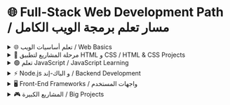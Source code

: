 # 🌐 Full-Stack Web Development Path / مسار تعلم برمجة الويب الكامل

<details>
<summary>🌐 تعلم أساسيات الويب / Web Basics</summary>

### HTML
- [HTML](https://www.youtube.com/playlist?list=PLDoPjvoNmBAw_t_XWUFbBX-c9MafPk9ji)  
- [HTML5](https://www.youtube.com/playlist?list=PLDoPjvoNmBAyXCAQMLhDRZsLi_HurqTBZ)  

### CSS
- [CSS](https://www.youtube.com/playlist?list=PLDoPjvoNmBAzjsz06gkzlSrlev53MGIKe)  
- [CSS3](https://www.youtube.com/playlist?list=PLDoPjvoNmBAyEyQaHOHO1HJtmSgGt07VC)  

</details>

<details>
<summary>🎯 مرحلة المشاريع لتطبيق HTML و CSS / HTML & CSS Projects</summary>

- [المشروع الأول / Project 1](https://www.youtube.com/playlist?list=PLDoPjvoNmBAzHSjcR-HnW9tnxyuye8KbF)  
- [المشروع الثاني / Project 2](https://www.youtube.com/playlist?list=PLDoPjvoNmBAy1l-2A21ng3gxEyocruT0t)  
- [المشروع الثالث / Project 3](https://www.youtube.com/playlist?list=PLDoPjvoNmBAxuCSp2_-9LurPqRVwketnc)  
- [المشروع الرابع / Project 4](https://www.youtube.com/playlist?list=PLDoPjvoNmBAyGaRGzPVZCkYx5L7Mo9Tbh)  
- [المشروع الخامس / Project 5](https://www.youtube.com/watch?v=l7WzND2sD-A)  

</details>

<details>
<summary>🟢 تعلم JavaScript / JavaScript Learning</summary>

- [JavaScript](https://www.youtube.com/playlist?list=PLDoPjvoNmBAx3kiplQR_oeDqLDBUDYwVv)  
- [JavaScript ES6](https://www.youtube.com/playlist?list=PLDoPjvoNmBAy3siU1b04xY24ZlstofO9M)  
- [JavaScript OOP](https://www.youtube.com/playlist?list=PLDoPjvoNmBAzLyvrWPwMw6bbBlTwPxgLF)  
- [JavaScript المتقدمة / Advanced JavaScript](https://youtube.com/playlist?list=PLYyqC4bNbCIdvviLNbvYKfvHqszFPnUkj&si=r3c969SfLkD5CQG3)  

</details>

<details>
<summary>⚡ Node.js و الباك-إند / Backend Development</summary>

- [Node.js](https://youtube.com/playlist?list=PL1BztTYDF-QPdTvgsjf8HOwO4ZVl_LhxS&si=c8kRq-25ns-rHppu)  
- [تجزئة كلمات المرور باستخدام bcrypt / Password Hashing with bcrypt](https://youtu.be/AzA_LTDoFqY?si=8rsHsfuz71tQnVag)  
- [SQL - MySQL](https://www.youtube.com/playlist?list=PLDoPjvoNmBAy532K9M_fjiAmrJ0gkCyLJ)  

</details>

<details>
<summary>🖥️ Front-End Frameworks / واجهات المستخدم</summary>

- [React.js](https://www.youtube.com/playlist?list=PLYyqC4bNbCIdSZ-JayMLl4WO2Cr995vyS)  
- [Next.js](https://youtu.be/k7o9R6eaSes)  
- [TypeScript](https://www.youtube.com/playlist?list=PLDoPjvoNmBAy532K9M_fjiAmrJ0gkCyLJ)  
- [Tailwind CSS](https://www.youtube.com/watch?v=Pk3hhCJG2Dk)  
- [Prisma](https://www.youtube.com/watch?v=yW6HnMUAWNU)  
- [NextAuth](https://www.youtube.com/watch?v=GL2Dc4r6tkU)  
- [ShadCN](https://www.youtube.com/playlist?list=PL4cUxeGkcC9h1NXLUuiAQ7c4UtdEInqma)  

</details>

<details>
<summary>🎮 المشاريع الكبيرة / Big Projects</summary>

- [FullStack Discord Clone - مشروع نهائي / Final Project](https://youtu.be/ZbX4Ok9YX94)  
- [Project 1](https://www.youtube.com/watch?v=PGPGcKBpAk8)  
- [Project 2](https://youtu.be/Big_aFLmekI)  
- [Project 3 - Part 1](https://www.youtube.com/watch?v=Av9C7xlV0fA)  
- [Project 3 - Part 2](https://www.youtube.com/watch?v=37v63U7-iG0)  
- [Project 4](https://www.youtube.com/watch?v=LyfUTRJ2gOs)  
- [Project 5](https://www.youtube.com/watch?v=3CMgznBdl-M)  
- [Project 6](https://www.youtube.com/watch?v=OkKbAuQXFcM)

</details>
